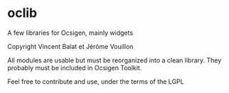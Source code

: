 # oclib
A few libraries for Ocsigen, mainly widgets

Copyright Vincent Balat et Jérôme Vouillon


All modules are usable but must be reorganized into a clean library.
They probably must be included in Ocsigen Toolkit.

Feel free to contribute and use, under the terms of the LGPL
